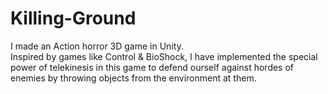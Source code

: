 # Killing-Ground
 
I made an Action horror 3D game in Unity. 
<br>
Inspired by games like Control & BioShock, I have implemented the special power of telekinesis in this game to defend ourself against hordes of enemies by throwing objects from the environment at them.
